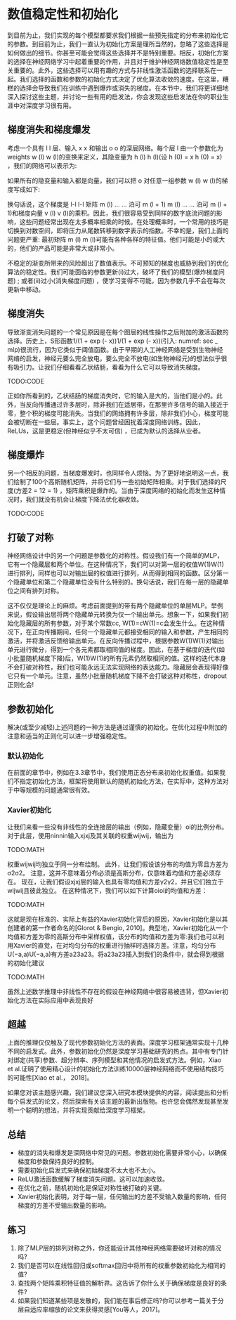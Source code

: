 

<!--
 * @version:
 * @Author:  StevenJokes https://github.com/StevenJokes
 * @Date: 2020-08-28 16:01:54
 * @LastEditors:  StevenJokes https://github.com/StevenJokes
 * @LastEditTime: 2020-08-28 16:18:14
 * @Description:MT
 * @TODO::
 * @Reference:http://preview.d2l.ai/d2l-en/master/chapter_multilayer-perceptrons/numerical-stability-and-init.html
-->

# 数值稳定性和初始化

到目前为止，我们实现的每个模型都要求我们根据一些预先指定的分布来初始化它的参数。到目前为止，我们一直认为初始化方案是理所当然的，忽略了这些选择是如何做出的细节。你甚至可能会觉得这些选择并不是特别重要。相反，初始化方案的选择在神经网络学习中起着重要的作用，并且对于维护神经网络数值稳定性是至关重要的。此外，这些选择可以用有趣的方式与非线性激活函数的选择联系在一起。我们选择的函数和参数的初始化方式决定了优化算法收敛的速度。在这里，糟糕的选择会导致我们在训练中遇到爆炸或消失的梯度。在本节中，我们将更详细地深入探讨这些主题，并讨论一些有用的启发法，你会发现这些启发法在你的职业生涯中对深度学习很有用。

## 梯度消失和梯度爆发

考虑一个具有 l l 层、输入 x x 和输出 o o 的深层网络。每个层 l 由一个参数化为 weights w (l) w (l)的变换来定义，其隐变量为 h (l) h (l)(设 h (0) = x h (0) = x) ，我们的网络可以表示为:

如果所有的隐变量和输入都是向量，我们可以把 o 对任意一组参数 w (l) w (l)的梯度写成如下:

换句话说，这个梯度是 l-l l-l 矩阵 m (l) ... ... 泊可 m (l + 1) m (l) ... ... 泊可 m (l + 1)和梯度向量 v (l) v (l)的乘积。因此，我们很容易受到同样的数字底流问题的影响，这些问题经常出现在太多概率相乘的时候。在处理概率时，一个常用的技巧是切换到对数空间，即将压力从尾数转移到数字表示的指数。不幸的是，我们上面的问题更严重: 最初矩阵 m (l) m (l)可能有各种各样的特征值。他们可能是小的或大的，他们的产品可能是非常大或非常小。

不稳定的渐变所带来的风险超出了数值表示。不可预知的梯度也威胁到我们的优化算法的稳定性。我们可能面临的参数更新(i)过大，破坏了我们的模型(爆炸梯度问题) ; 或者(ii)过小(消失梯度问题) ，使学习变得不可能，因为参数几乎不会在每次更新中移动。

## 梯度消失

导致渐变消失问题的一个常见原因是在每个图层的线性操作之后附加的激活函数的选择。历史上，S形函数1/(1 + exp (- x))1/(1 + exp (- x))(引入: numref: sec _ mlp)很流行，因为它类似于阈值函数。由于早期的人工神经网络是受到生物神经网络的启发，神经元要么完全放电，要么完全不放电(如生物神经元)的想法似乎很有吸引力。让我们仔细看看乙状结肠，看看为什么它可以导致消失梯度。

TODO:CODE

正如你所看到的，乙状结肠的梯度消失时，它的输入是大的，当他们是小的。此外，当反向传播通过许多层时，除非我们在适居带，在那里许多信号的输入接近于零，整个积的梯度可能消失。当我们的网络拥有许多层，除非我们小心，梯度可能会被切断在一些层。事实上，这个问题曾经困扰着深度网络训练。因此，ReLUs，这是更稳定(但神经似乎不太可信) ，已成为默认的选择从业者。

## 梯度爆炸

另一个相反的问题，当梯度爆发时，也同样令人烦恼。为了更好地说明这一点，我们绘制了100个高斯随机矩阵，并将它们与一些初始矩阵相乘。对于我们选择的尺度(方差2 = 12 = 1) ，矩阵乘积是爆炸的。当由于深度网络的初始化而发生这种情况时，我们就没有机会让梯度下降法优化器收敛。

TODO:CODE

## 打破了对称

神经网络设计中的另一个问题是参数化的对称性。假设我们有一个简单的MLP，它有一个隐藏层和两个单位。在这种情况下，我们可以对第一层的权值W(1)W(1)进行排列，同样也可以对输出层的权值进行排列，从而得到相同的函数。区分第一个隐藏单位和第二个隐藏单位没有什么特别的。换句话说，我们在每一层的隐藏单位之间有排列对称。

这不仅仅是理论上的麻烦。考虑前面提到的带有两个隐藏单位的单层MLP。举例来说，假设输出层将两个隐藏单元转换为仅一个输出单元。想象一下，如果我们初始化隐藏层的所有参数，对于某个常数cc, W(1)=cW(1)=c会发生什么。在这种情况下，在正向传播期间，任何一个隐藏单元都接受相同的输入和参数，产生相同的激活，并将激活反馈给输出单元。在反向传播过程中，根据参数W(1)W(1)对输出单元进行微分，得到一个各元素都取相同值的梯度。因此，在基于梯度的迭代(如小批量随机梯度下降)后，W(1)W(1)的所有元素仍然取相同的值。这样的迭代本身不会打破对称性，我们也可能永远无法实现网络的表达能力。隐藏层会表现得好像它只有一个单元。注意，虽然小批量随机梯度下降不会打破这种对称性，dropout正则化会!

## 参数初始化

解决(或至少减轻)上述问题的一种方法是通过谨慎的初始化。在优化过程中附加的注意和适当的正则化可以进一步增强稳定性。

### 默认初始化

在前面的章节中，例如在3.3章节中，我们使用正态分布来初始化权重值。如果我们不指定初始化方法，框架将使用默认的随机初始化方法，在实际中，这种方法对于中等规模的问题通常很有效。

### Xavier初始化

让我们来看一些没有非线性的全连接层的输出（例如，隐藏变量）oi的比例分布。 对于此层，使用ninnin输入xjxj及其关联的权重wijwij，输出为

TODO:MATH

权重wijwij均独立于同一分布绘制。 此外，让我们假设该分布的均值为零且方差为σ2σ2。 注意，这并不意味着分布必须是高斯分布，仅意味着均值和方差必须存在。 现在，让我们假设xjxj层的输入也具有零均值和方差γ2γ2，并且它们独立于wijwij且彼此独立。 在这种情况下，我们可以如下计算oioi的均值和方差：

TODO:MATH

这就是现在标准的、实际上有益的Xavier初始化背后的原因，Xavier初始化是以其创建者的第一作者命名的[Glorot & Bengio, 2010]。典型地，Xavier初始化从一个均值和方差为零的高斯分布中采样权值，该分布的均值和方差为零:我们也可以利用Xavier的直觉，在对均匀分布的权重进行抽样时选择方差。注意，均匀分布U(−a,a)U(−a,a)有方差a23a23。将a23a23插入到我们的条件中，就会得到根据的初始化建议

TODO:MATH

虽然上述数学推理中非线性不存在的假设在神经网络中很容易被违背，但Xavier初始化方法在实际应用中表现良好

## 超越

上面的推理仅仅触及了现代参数初始化方法的表面。深度学习框架通常实现十几种不同的启发式。此外，参数初始化仍然是深度学习基础研究的热点。其中有专门针对绑定(共享)参数、超分辨率、序列模型和其他情况的启发式方法。例如，Xiao et al.证明了使用精心设计的初始化方法训练10000层神经网络而不使用结构技巧的可能性[Xiao et al.， 2018]。

如果您对该主题感兴趣，我们建议您深入研究本模块提供的内容，阅读提出和分析每个启发式的论文，然后探索有关该主题的最新出版物。也许您会偶然发现甚至发明一个聪明的想法，并将实现贡献给深度学习框架。

## 总结

* 梯度的消失和爆发是深网络中常见的问题。参数初始化需要非常小心，以确保梯度和参数保持良好的控制。
* 需要初始化启发式来确保初始梯度不太大也不太小。
* ReLU激活函数缓解了梯度消失问题。这可以加速收敛。
* 在优化之前，随机初始化是保证对称性被打破的关键。
* Xavier初始化表明，对于每一层，任何输出的方差不受输入数量的影响，任何梯度的方差不受输出数量的影响。

## 练习

1. 除了MLP层的排列对称之外，你还能设计其他神经网络需要破坏对称的情况吗?
1. 我们是否可以在线性回归或softmax回归中将所有的权重参数初始化为相同的值?
1. 查找两个矩阵乘积特征值的解析界。这告诉了你什么关于确保梯度是良好的条件?
1. 如果我们知道某些项是发散的，我们能在事后修正吗?你可以参考一篇关于分层自适应率缩放的论文来获得灵感[You等人，2017]。

